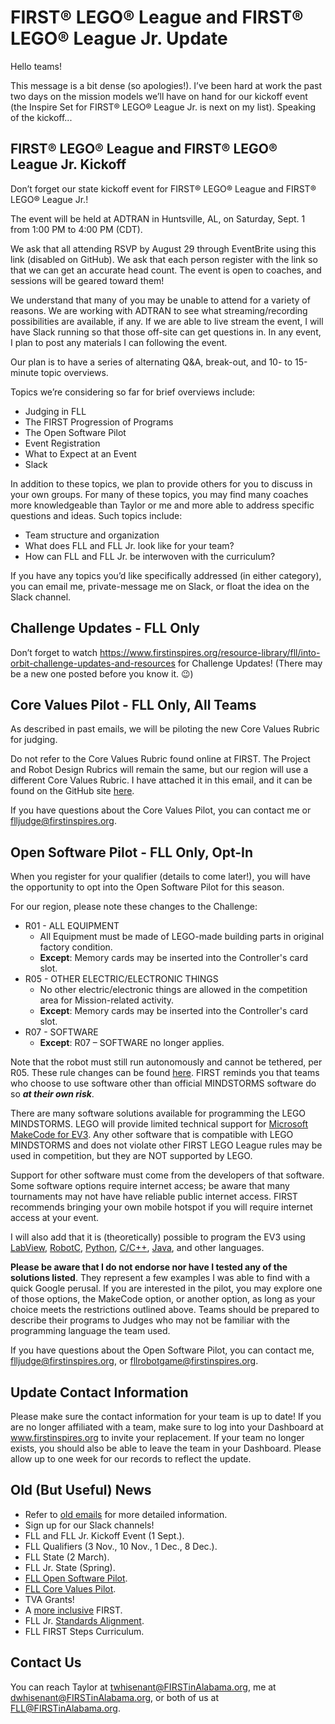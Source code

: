 # FIRST® LEGO® League and FIRST® LEGO® League Jr. Update

Hello teams!

This message is a bit dense (so apologies!). I’ve been hard at work the past two days on the mission models we’ll have on hand for our kickoff event (the Inspire Set for FIRST® LEGO® League Jr. is next on my list). Speaking of the kickoff...

## FIRST® LEGO® League and FIRST® LEGO® League Jr. Kickoff
Don’t forget our state kickoff event for FIRST® LEGO® League and FIRST® LEGO® League Jr.! 

The event will be held at ADTRAN in Huntsville, AL, on Saturday, Sept. 1 from 1:00 PM to 4:00 PM (CDT).

We ask that all attending RSVP by August 29 through EventBrite using this link (disabled on GitHub). 
We ask that each person register with the link so that we can get an accurate head count. 
The event is open to coaches, and sessions will be geared toward them!

We understand that many of you may be unable to attend for a variety of reasons. 
We are working with ADTRAN to see what streaming/recording possibilities are available, if any. 
If we are able to live stream the event, I will have Slack running so that those off-site can get questions in. 
In any event, I plan to post any materials I can following the event.

Our plan is to have a series of alternating Q&A, break-out, and 10- to 15-minute topic overviews. 

Topics we’re considering so far for brief overviews include:
* Judging in FLL
* The FIRST Progression of Programs
* The Open Software Pilot
* Event Registration
* What to Expect at an Event
* Slack

In addition to these topics, we plan to provide others for you to discuss in your own groups. 
For many of these topics, you may find many coaches more knowledgeable than Taylor or me and more able to address specific questions and ideas. 
Such topics include:
* Team structure and organization
* What does FLL and FLL Jr. look like for your team?
* How can FLL and FLL Jr. be interwoven with the curriculum?

If you have any topics you’d like specifically addressed (in either category), you can email me, private-message me on Slack, or float the idea on the Slack channel. 

## Challenge Updates - FLL Only
Don’t forget to watch https://www.firstinspires.org/resource-library/fll/into-orbit-challenge-updates-and-resources 
for Challenge Updates! (There may be a new one posted before you know it. 😉)

## Core Values Pilot - FLL Only, All Teams
As described in past emails, we will be piloting the new Core Values Rubric for judging. 

Do not refer to the Core Values Rubric found online at FIRST. 
The Project and Robot Design Rubrics will remain the same, but our region will use a different Core Values Rubric. 
I have attached it in this email, and it can be found on the GitHub site [here](https://github.com/drewwhis/alabama-first-lego-league/blob/master/2018_2019/judging/core-values/core-values-rubric-2018-pilot.pdf).

If you have questions about the Core Values Pilot, you can contact me or flljudge@firstinspires.org.

## Open Software Pilot - FLL Only, Opt-In
When you register for your qualifier (details to come later!), you will have the opportunity to opt into the Open Software Pilot for this season. 

For our region, please note these changes to the Challenge:
* R01 - ALL EQUIPMENT
  * All Equipment must be made of LEGO-made building parts in original factory condition. 
  * **Except**: Memory cards may be inserted into the Controller's card slot.
* R05 - OTHER ELECTRIC/ELECTRONIC THINGS
  * No other electric/electronic things are allowed in the competition area for Mission-related activity.
  * **Except**: Memory cards may be inserted into the Controller's card slot.
* R07 - SOFTWARE
  * **Except**: R07 – SOFTWARE no longer applies.

Note that the robot must still run autonomously and cannot be tethered, per R05. 
These rule changes can be found [here](https://github.com/drewwhis/alabama-first-lego-league/blob/master/2018_2019/judging/robot-design/open-software-platform-pilot-robot-game-updates.pdf). 
FIRST reminds you that teams who choose to use software other than official MINDSTORMS software do so **_at their own risk_**.

There are many software solutions available for programming the LEGO MINDSTORMS. 
LEGO will provide limited technical support for [Microsoft MakeCode for EV3](https://www.lego.com/en-us/service). 
Any other software that is compatible with LEGO MINDSTORMS and does not violate other FIRST LEGO League rules may be used in competition, but they are NOT supported by LEGO.

Support for other software must come from the developers of that software. 
Some software options require internet access; be aware that many tournaments may not have have reliable public internet access. 
FIRST recommends bringing your own mobile hotspot if you will require internet access at your event.

I will also add that it is (theoretically) possible to program the EV3 using [LabView](http://sine.ni.com/nips/cds/view/p/lang/en/nid/212785), 
[RobotC](http://www.robotc.net/download/lego/), [Python](https://sites.google.com/site/ev3python/), 
[C/C++](https://c4ev3.github.io/), [Java](http://stemrobotics.cs.pdx.edu/node/4576), and other languages.

**Please be aware that I do not endorse nor have I tested any of the solutions listed**. 
They represent a few examples I was able to find with a quick Google perusal. 
If you are interested in the pilot, you may explore one of those options, the MakeCode option, or another option, as long as your choice meets the restrictions outlined above. 
Teams should be prepared to describe their programs to Judges who may not be familiar with the programming language the team used. 

If you have questions about the Open Software Pilot, you can contact me, flljudge@firstinspires.org, or fllrobotgame@firstinspires.org.

## Update Contact Information
Please make sure the contact information for your team is up to date! 
If you are no longer affiliated with a team, make sure to log into your Dashboard at www.firstinspires.org to invite your replacement. 
If your team no longer exists, you should also be able to leave the team in your Dashboard. 
Please allow up to one week for our records to reflect the update.

## Old (But Useful) News
* Refer to [old emails](https://github.com/drewwhis/alabama-first-lego-league/tree/master/2018_2019/email_blasts) for more detailed information.
* Sign up for our Slack channels!
* FLL and FLL Jr. Kickoff Event (1 Sept.).
* FLL Qualifiers (3 Nov., 10 Nov., 1 Dec., 8 Dec.).
* FLL State (2 March).
* FLL Jr. State (Spring).
* [FLL Open Software Pilot](https://github.com/drewwhis/alabama-first-lego-league/blob/master/2018_2019/judging/robot-design/open-software-platform-pilot-robot-game-updates.pdf).
* [FLL Core Values Pilot](https://github.com/drewwhis/alabama-first-lego-league/blob/master/2018_2019/judging/core-values/core-values-rubric-2018-pilot.pdf).
* TVA Grants!
* A [more inclusive](https://www.firstinspires.org/about/diversityinclusion?utm_source=partner-blast&utm_medium=flljr&utm_campaign=edi-training-019) FIRST.
* FLL Jr. [Standards Alignment](https://www.firstinspires.org/resource-library/flljr/standard-alignment-map).
* FLL FIRST Steps Curriculum.

## Contact Us
You can reach Taylor at twhisenant@FIRSTinAlabama.org, me at dwhisenant@FIRSTinAlabama.org, or both of us at FLL@FIRSTinAlabama.org.
